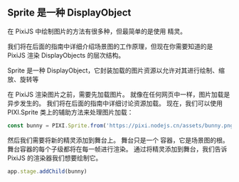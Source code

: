 
## Sprite 是一种 DisplayObject
在 PixiJS 中绘制图片的方法有很多种，但最简单的是使用 精灵。 

我们将在后面的指南中详细介绍场景图的工作原理，但现在你需要知道的是 PixiJS 渲染 DisplayObjects 的层次结构。 

Sprite 是一种 DisplayObject，它封装加载的图片资源以允许对其进行绘制、缩放、旋转等

在 PixiJS 渲染图片之前，需要先加载图片。 就像在任何网页中一样，图片加载是异步发生的。 我们将在后面的指南中详细讨论资源加载。 现在，我们可以使用 PIXI.Sprite 类上的辅助方法来处理图片加载：

```js
const bunny = PIXI.Sprite.from('https://pixi.nodejs.cn/assets/bunny.png')
```

然后我们需要将新的精灵添加到舞台上。 舞台只是一个 容器，它是场景图的根。 舞台容器的每个子级都将在每一帧进行渲染。 通过将精灵添加到舞台，我们告诉 PixiJS 的渲染器我们想要绘制它。
```js
app.stage.addChild(bunny)
```